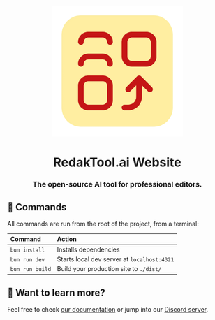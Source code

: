 <span align="center">
    <p align="center">
      <img src="./public/icons/logo.webp" width="300" title="RedakTool Logo">
    </p>

  # RedakTool.ai Website

  ### The open-source AI tool for professional editors.

</span>

## 🧞 Commands

All commands are run from the root of the project, from a terminal:

| Command                   | Action                                           |
| :------------------------ | :----------------------------------------------- |
| `bun install`             | Installs dependencies                            |
| `bun run dev`             | Starts local dev server at `localhost:4321`      |
| `bun run build`           | Build your production site to `./dist/`          |

## 👀 Want to learn more?

Feel free to check [our documentation](https://docs.astro.build) or jump into our [Discord server](https://astro.build/chat).